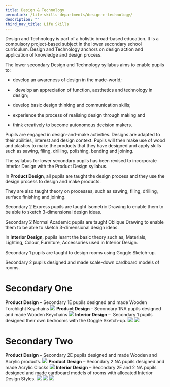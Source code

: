 ```yaml
---
title: Design & Technology
permalink: /life-skills-departments/design-n-technology/
description: ""
third_nav_title: Life Skills
---
```

Design and Technology is part of a holistic broad-based education. It is a compulsory project-based subject in the lower secondary school curriculum. Design and Technology anchors on design action and application of knowledge and design process.

  

The lower secondary Design and Technology syllabus aims to enable pupils to:

  

* develop an awareness of design in the made-world;

  

*   develop an appreciation of function, aesthetics and technology in design;

  

* develop basic design thinking and communication skills;

  

* experience the process of realising design through making and

  

* think creatively to become autonomous decision makers.

Pupils are engaged in design-and-make activities. Designs are adapted to their abilities, interest and design context. Pupils will then make use of wood and plastics to make the products that they have designed and apply skills such as sawing, filing, drilling, polishing, bending and joining.

The syllabus for lower secondary pupils has been revised to incorporate Interior Design with the Product Design syllabus.

In **Product Design**, all pupils are taught the design process and they use the design process to design and make products.

They are also taught theory on processes, such as sawing, filing, drilling, surface finishing and joining.

Secondary 2 Express pupils are taught Isometric Drawing to enable them to be able to sketch 3-dimensional design ideas.

Secondary 2 Normal Academic pupils are taught Oblique Drawing to enable them to be able to sketch 3-dimensional design ideas.

In **Interior Design**, pupils learnt the basic theory such as, Materials, Lighting, Colour, Furniture, Accessories used in Interior Design.

Secondary 1 pupils are taught to design rooms using Goggle Sketch-up.

Secondary 2 pupils designed and made scale-down cardboard models of rooms.

# Secondary One

**Product Design** – Secondary 1E pupils designed and made Wooden Torchlight Keychains
![](/images/1E%20DNT.png)
**Product Design** – Secondary 1NA pupils designed and made Wooden Keychains
![](/images/1NA.png)
**Interior Design** –  Secondary 1 pupils designed their own bedrooms with the Goggle Sketch-up.
![](/images/Google%20Sketch-Up%201.jpg)
![](/images/Google%20Sketch-Up%202.jpg)

# Secondary Two
**Product Design** – Secondary 2E pupils designed and made Wooden and Acrylic products.
![](/images/2E.png)
**Product Design** – Secondary 2 NA pupils designed and made Acrylic Clocks
![](/images/2NA.png)
**Interior Design** – Secondary 2E and 2 NA pupils designed and made cardboard models of rooms with allocated Interior Design Styles.
![](/images/Cardboard%20Models%20of%20Rooms%201.jpg)
![](/images/Cardboard%20Models%20of%20Rooms%202.jpg)
![](/images/Cardboard%20Models%20of%20Rooms%203.jpg)